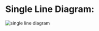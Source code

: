 # Single Line Diagram:

![single line diagram](https://github.com/hamzahassan535/Autonomous-Load-Management-and-Monitoring-System/assets/135664238/eb9d5023-113d-416a-ba8f-1aeece6c3319)
